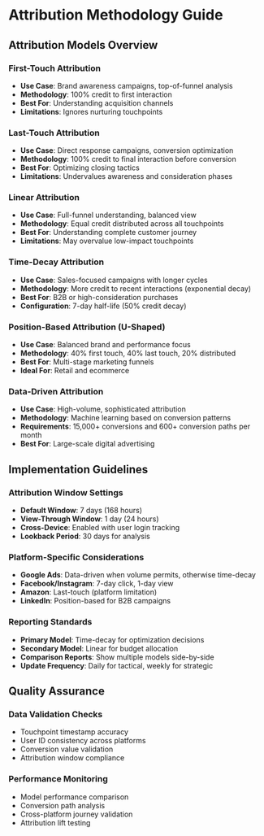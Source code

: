 # Attribution Methodology Guide

## Attribution Models Overview

### First-Touch Attribution
- **Use Case**: Brand awareness campaigns, top-of-funnel analysis
- **Methodology**: 100% credit to first interaction
- **Best For**: Understanding acquisition channels
- **Limitations**: Ignores nurturing touchpoints

### Last-Touch Attribution  
- **Use Case**: Direct response campaigns, conversion optimization
- **Methodology**: 100% credit to final interaction before conversion
- **Best For**: Optimizing closing tactics
- **Limitations**: Undervalues awareness and consideration phases

### Linear Attribution
- **Use Case**: Full-funnel understanding, balanced view
- **Methodology**: Equal credit distributed across all touchpoints
- **Best For**: Understanding complete customer journey
- **Limitations**: May overvalue low-impact touchpoints

### Time-Decay Attribution
- **Use Case**: Sales-focused campaigns with longer cycles
- **Methodology**: More credit to recent interactions (exponential decay)
- **Best For**: B2B or high-consideration purchases
- **Configuration**: 7-day half-life (50% credit decay)

### Position-Based Attribution (U-Shaped)
- **Use Case**: Balanced brand and performance focus
- **Methodology**: 40% first touch, 40% last touch, 20% distributed
- **Best For**: Multi-stage marketing funnels
- **Ideal For**: Retail and ecommerce

### Data-Driven Attribution
- **Use Case**: High-volume, sophisticated attribution
- **Methodology**: Machine learning based on conversion patterns
- **Requirements**: 15,000+ conversions and 600+ conversion paths per month
- **Best For**: Large-scale digital advertising

## Implementation Guidelines

### Attribution Window Settings
- **Default Window**: 7 days (168 hours)
- **View-Through Window**: 1 day (24 hours)
- **Cross-Device**: Enabled with user login tracking
- **Lookback Period**: 30 days for analysis

### Platform-Specific Considerations
- **Google Ads**: Data-driven when volume permits, otherwise time-decay
- **Facebook/Instagram**: 7-day click, 1-day view
- **Amazon**: Last-touch (platform limitation)
- **LinkedIn**: Position-based for B2B campaigns

### Reporting Standards
- **Primary Model**: Time-decay for optimization decisions
- **Secondary Model**: Linear for budget allocation
- **Comparison Reports**: Show multiple models side-by-side
- **Update Frequency**: Daily for tactical, weekly for strategic

## Quality Assurance

### Data Validation Checks
- Touchpoint timestamp accuracy
- User ID consistency across platforms
- Conversion value validation
- Attribution window compliance

### Performance Monitoring
- Model performance comparison
- Conversion path analysis
- Cross-platform journey validation
- Attribution lift testing
